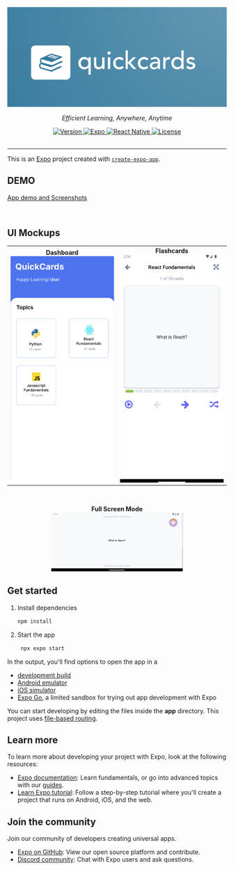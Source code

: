 <div align="center"> 
  <img src="./assets/branding.png" alt="QuickCards Logo"> 
  <p><em>Efficient Learning, Anywhere, Anytime</em></p> 
  <a href="https://github.com/your-repo/quickcards"> 
    <img src="https://img.shields.io/badge/Version-1.0.0-brightgreen.svg" alt="Version"> 
  </a> 
  <a href="https://github.com/your-repo/quickcards"> 
    <img src="https://img.shields.io/badge/Expo-v51-blue.svg" alt="Expo"> 
  </a> 
  <a href="https://github.com/your-repo/quickcards"> 
    <img src="https://img.shields.io/badge/React%20Native-v0.74-blue.svg" alt="React Native"> 
  </a> 
  <a href="https://github.com/your-repo/quickcards/blob/main/LICENSE"> 
    <img src="https://img.shields.io/badge/License-MIT-yellow.svg" alt="License"> 
  </a> 
</div>

<br>

---

This is an [Expo](https://expo.dev) project created with [`create-expo-app`](https://www.npmjs.com/package/create-expo-app).

## DEMO

[App demo and Screenshots](https://drive.google.com/drive/folders/17OIyT40Miq1Q3_RUV1rQUX6RUFrO1kc6?usp=sharing)

<br>

## UI Mockups

<div align="center">
  <table>
    <tr>
      <td align="center">
        <strong>Dashboard</strong><br>
        <img src="./assets/quickcardshome.png" alt="Dashboard" width="300" />
      </td>
      <td align="center">
        <strong>Flashcards</strong><br>
        <img src="./assets/fcuirevamp.png" alt="Flashcards" width="300" />
      </td>
    </tr>
  </table>

  <br>

  <strong>Full Screen Mode</strong><br>
  <img src="./assets/flashcardfullscreen.png" alt="Full Screen Mode" width="60%"/>
</div>

## Get started

1. Install dependencies

   ```bash
   npm install
   ```

2. Start the app

   ```bash
    npx expo start
   ```

In the output, you'll find options to open the app in a

- [development build](https://docs.expo.dev/develop/development-builds/introduction/)
- [Android emulator](https://docs.expo.dev/workflow/android-studio-emulator/)
- [iOS simulator](https://docs.expo.dev/workflow/ios-simulator/)
- [Expo Go](https://expo.dev/go), a limited sandbox for trying out app development with Expo

You can start developing by editing the files inside the **app** directory. This project uses [file-based routing](https://docs.expo.dev/router/introduction).

## Learn more

To learn more about developing your project with Expo, look at the following resources:

- [Expo documentation](https://docs.expo.dev/): Learn fundamentals, or go into advanced topics with our [guides](https://docs.expo.dev/guides).
- [Learn Expo tutorial](https://docs.expo.dev/tutorial/introduction/): Follow a step-by-step tutorial where you'll create a project that runs on Android, iOS, and the web.

## Join the community

Join our community of developers creating universal apps.

- [Expo on GitHub](https://github.com/expo/expo): View our open source platform and contribute.
- [Discord community](https://chat.expo.dev): Chat with Expo users and ask questions.
